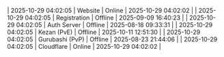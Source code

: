 | 2025-10-29 04:02:05 | Website | Online | 2025-10-29 04:02:02 |
| 2025-10-29 04:02:05 | Registration | Offline | 2025-09-09 16:40:23 |
| 2025-10-29 04:02:05 | Auth Server | Offline | 2025-08-18 09:33:31 |
| 2025-10-29 04:02:05 | Kezan (PvE) | Offline | 2025-10-11 12:51:30 |
| 2025-10-29 04:02:05 | Gurubashi (PvP) | Offline | 2025-08-23 21:44:06 |
| 2025-10-29 04:02:05 | Cloudflare | Online | 2025-10-29 04:02:02 |
